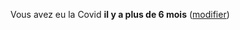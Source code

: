 Vous avez eu la Covid **il y a plus de 6 mois** <span class="modifier">([modifier](#historique))</span>
